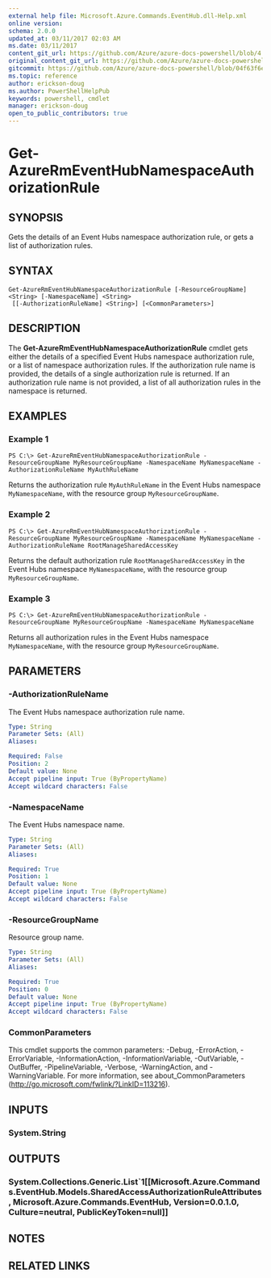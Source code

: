```yaml
---
external help file: Microsoft.Azure.Commands.EventHub.dll-Help.xml
online version:
schema: 2.0.0
updated_at: 03/11/2017 02:03 AM
ms.date: 03/11/2017
content_git_url: https://github.com/Azure/azure-docs-powershell/blob/4.0.0/azureps-cmdlets-docs/ResourceManager/AzureRM.EventHub/v0.1.0/Get-AzureRmEventHubNamespaceAuthorizationRule.md
original_content_git_url: https://github.com/Azure/azure-docs-powershell/blob/4.0.0/azureps-cmdlets-docs/ResourceManager/AzureRM.EventHub/v0.1.0/Get-AzureRmEventHubNamespaceAuthorizationRule.md
gitcommit: https://github.com/Azure/azure-docs-powershell/blob/04f63f6e685743ace2c57eb157574e34e8610b1c
ms.topic: reference
author: erickson-doug
ms.author: PowerShellHelpPub
keywords: powershell, cmdlet
manager: erickson-doug
open_to_public_contributors: true
---
```


# Get-AzureRmEventHubNamespaceAuthorizationRule

## SYNOPSIS
Gets the details of an Event Hubs namespace authorization rule, or gets a list of authorization rules.

## SYNTAX

```
Get-AzureRmEventHubNamespaceAuthorizationRule [-ResourceGroupName] <String> [-NamespaceName] <String>
 [[-AuthorizationRuleName] <String>] [<CommonParameters>]
```

## DESCRIPTION
The **Get-AzureRmEventHubNamespaceAuthorizationRule** cmdlet gets either the details of a specified Event Hubs namespace authorization rule, or a list of namespace authorization rules. If the authorization rule name is provided, the details of a single authorization rule is returned. If an authorization rule name is not provided, a list of all authorization rules in the namespace is returned.

## EXAMPLES

### Example 1
```
PS C:\> Get-AzureRmEventHubNamespaceAuthorizationRule -ResourceGroupName MyResourceGroupName -NamespaceName MyNamespaceName -AuthorizationRuleName MyAuthRuleName
```

Returns the authorization rule `MyAuthRuleName` in the Event Hubs namespace `MyNamespaceName`, with the resource group `MyResourceGroupName`.

### Example 2
```
PS C:\> Get-AzureRmEventHubNamespaceAuthorizationRule -ResourceGroupName MyResourceGroupName -NamespaceName MyNamespaceName -AuthorizationRuleName RootManageSharedAccessKey
```

Returns the default authorization rule `RootManageSharedAccessKey` in the Event Hubs namespace `MyNamespaceName`, with the resource group `MyResourceGroupName`.

### Example 3
```
PS C:\> Get-AzureRmEventHubNamespaceAuthorizationRule -ResourceGroupName MyResourceGroupName -NamespaceName MyNamespaceName
```

Returns all authorization rules in the Event Hubs namespace `MyNamespaceName`, with the resource group `MyResourceGroupName`.

## PARAMETERS

### -AuthorizationRuleName
The Event Hubs namespace authorization rule name.

```yaml
Type: String
Parameter Sets: (All)
Aliases: 

Required: False
Position: 2
Default value: None
Accept pipeline input: True (ByPropertyName)
Accept wildcard characters: False
```

### -NamespaceName
The Event Hubs namespace name.

```yaml
Type: String
Parameter Sets: (All)
Aliases: 

Required: True
Position: 1
Default value: None
Accept pipeline input: True (ByPropertyName)
Accept wildcard characters: False
```

### -ResourceGroupName
Resource group name.

```yaml
Type: String
Parameter Sets: (All)
Aliases: 

Required: True
Position: 0
Default value: None
Accept pipeline input: True (ByPropertyName)
Accept wildcard characters: False
```

### CommonParameters
This cmdlet supports the common parameters: -Debug, -ErrorAction, -ErrorVariable, -InformationAction, -InformationVariable, -OutVariable, -OutBuffer, -PipelineVariable, -Verbose, -WarningAction, and -WarningVariable. For more information, see about_CommonParameters (http://go.microsoft.com/fwlink/?LinkID=113216).

## INPUTS

### System.String

## OUTPUTS

### System.Collections.Generic.List`1[[Microsoft.Azure.Commands.EventHub.Models.SharedAccessAuthorizationRuleAttributes, Microsoft.Azure.Commands.EventHub, Version=0.0.1.0, Culture=neutral, PublicKeyToken=null]]

## NOTES

## RELATED LINKS

